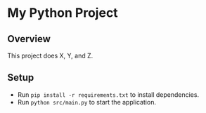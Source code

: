 # My Python Project

## Overview
This project does X, Y, and Z.

## Setup
- Run `pip install -r requirements.txt` to install dependencies.
- Run `python src/main.py` to start the application.
